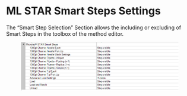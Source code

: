 # ML STAR Smart Steps Settings

The “Smart Step Selection” Section allows the including or excluding of Smart Steps in the toolbox of the method editor.

<figure><img src="../../.gitbook/assets/image (8) (1) (1) (1) (1) (1) (1) (1) (1) (1) (1) (1).png" alt=""><figcaption></figcaption></figure>
